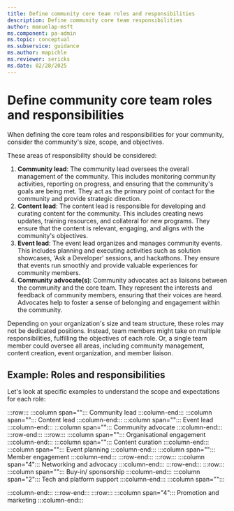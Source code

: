 ```yaml
---
title: Define community core team roles and responsibilities
description: Define community core team responsibilities
author: manuelap-msft
ms.component: pa-admin
ms.topic: conceptual
ms.subservice: guidance
ms.author: mapichle
ms.reviewer: sericks
ms.date: 02/28/2025
---
```


# Define community core team roles and responsibilities

When defining the core team roles and responsibilities for your community, consider the community's size, scope, and objectives. 

These areas of responsibility should be considered:

1. **Community lead**: The community lead oversees the overall management of the community. This includes monitoring community activities, reporting on progress, and ensuring that the community's goals are being met. They act as the primary point of contact for the community and provide strategic direction.
1. **Content lead**: The content lead is responsible for developing and curating content for the community. This includes creating news updates, training resources, and collateral for new programs. They ensure that the content is relevant, engaging, and aligns with the community's objectives.
1. **Event lead**: The event lead organizes and manages community events. This includes planning and executing activities such as solution showcases, 'Ask a Developer' sessions, and hackathons. They ensure that events run smoothly and provide valuable experiences for community members.
1. **Community advocate(s)**: Community advocates act as liaisons between the community and the core team. They represent the interests and feedback of community members, ensuring that their voices are heard. Advocates help to foster a sense of belonging and engagement within the community.

Depending on your organization's size and team structure, these roles may not be dedicated positions. Instead, team members might take on multiple responsibilities, fulfilling the objectives of each role. Or, a single team member could oversee all areas, including community management, content creation, event organization, and member liaison.

## Example: Roles and responsibilities

Let's look at specific examples to understand the scope and expectations for each role:

:::row:::
   :::column span="":::
      Community lead
   :::column-end:::
   :::column span="":::
      Content lead
   :::column-end:::
   :::column span="":::
      Event lead
   :::column-end:::
   :::column span="":::
      Community advocate
   :::column-end:::
:::row-end:::
:::row:::
   :::column span="":::
      Organisational engagement
   :::column-end:::
   :::column span="":::
      Content curation
   :::column-end:::
   :::column span="":::
      Event planning 
   :::column-end:::
   :::column span="":::
      Member engagement
   :::column-end:::
:::row-end:::
:::row:::
   :::column span="4":::
      Networking and advocacy
   :::column-end:::
:::row-end:::
:::row:::
   :::column span="":::
      Buy-in/ sponsorship
   :::column-end:::
   :::column span="2":::
      Tech and platform support
   :::column-end:::
   :::column span="":::
       
   :::column-end:::
:::row-end:::
:::row:::
   :::column span="4":::
     Promotion and marketing
   :::column-end:::